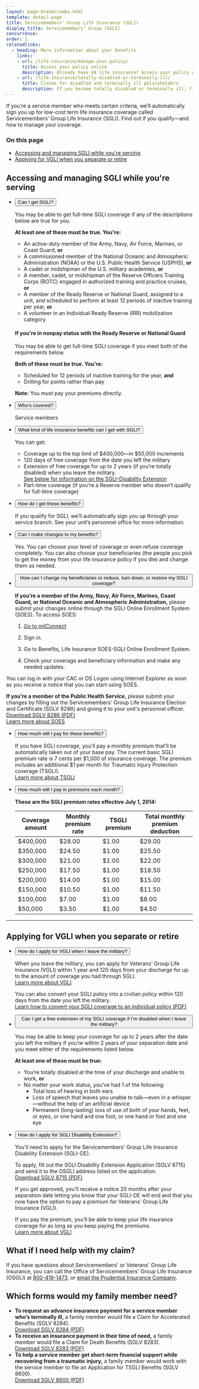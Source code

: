 ```yaml
---
layout: page-breadcrumbs.html
template: detail-page
title: Servicemembers’ Group Life Insurance (SGLI)
display_title: Servicemembers’ Group (SGLI)
concurrence:
order: 1
relatedlinks:
  - heading: More information about your benefits
    links:
    - url: /life-insurance/manage-your-policy/
      title: Access your policy online
      description: Already have VA life insurance? Access your policy online.
    - url: /life-insurance/totally-disabled-or-terminally-ill/
      title: Claims for disabled and terminally ill policyholders
      description: If you become totally disabled or terminally ill, find out if you can get certain benefits.
---
```


<div class="va-introtext">

If you’re a service member who meets certain criteria, we’ll automatically sign you up for low-cost term life insurance coverage called Servicemembers’ Group Life Insurance (SGLI). Find out if you qualify—and how to manage your coverage.

</div>

### On this page
- [Accessing and managing SGLI while you're serving](#active)
- [Applying for VGLI when you separate or retire](#convert)

<span id="active"></a>
## Accessing and managing SGLI while you're serving

<ul class="usa-accordion">
<li>
<button class="usa-button-unstyled usa-accordion-button" aria-controls="get-SGLI">Can I get SGLI?</button>
<div id="get-SGLI" class="usa-accordion-content">

You may be able to get full-time SGLI coverage if any of the descriptions below are true for you.

**At least one of these must be true. You're:**

- An active-duty member of the Army, Navy, Air Force, Marines, or Coast Guard, **or**
- A commissioned member of the National Oceanic and Atmospheric Administration (NOAA) or the U.S. Public Health Service (USPHS), **or**
- A cadet or midshipman of the U.S. military academies, **or**
- A member, cadet, or midshipman of the Reserve Officers Training Corps (ROTC) engaged in authorized training and practice cruises, **or**
- A member of the Ready Reserve or National Guard, assigned to a unit, and scheduled to perform at least 12 periods of inactive training per year, **or**
- A volunteer in an Individual Ready Reserve (IRR) mobilization category


#### If you're in nonpay status with the Ready Reserve or National Guard

You may be able to get full-time SGLI coverage if you meet both of the requirements below.

**Both of these must be true. You're:**

- Scheduled for 12 periods of inactive training for the year, **and**
- Drilling for points rather than pay

**Note:** You must pay your premiums directly.

</div>
</li>
</ul>

<ul class="usa-accordion">
<li>
<button class="usa-button-unstyled usa-accordion-button" aria-controls="who's-covered">Who’s covered?</button>
<div id="who's-covered" class="usa-accordion-content">
  
Service members

</div>
</li>
</ul>

<ul class="usa-accordion">
<li>
<button class="usa-button-unstyled usa-accordion-button" aria-controls="what-kind-benefits">What kind of life insurance benefits can I get with SGLI?</button>
<div id="what-kind-benefits" class="usa-accordion-content">
  
You can get: 
- Coverage up to the top limit of $400,000—in $50,000 increments
- 120 days of free coverage from the date you left the military
- Extension of free coverage for up to 2 years (if you’re totally disabled) when you leave the military. <br>
[See below for information on the SGLI-Disability Extension](#extension)
- Part-time coverage (if you’re a Reserve member who doesn’t qualify for full-time coverage)

</div>
</li>
</ul>

<ul class="usa-accordion">
<li>
<button class="usa-button-unstyled usa-accordion-button" aria-controls="how-get-benefits">How do I get these benefits?</button>
<div id="how-get-benefits" class="usa-accordion-content">

If you qualify for SGLI, we’ll automatically sign you up through your service branch. See your unit’s personnel office for more information.

</div>
</li>
</ul>

<ul class="usa-accordion">
<li>
<button class="usa-button-unstyled usa-accordion-button" aria-controls="make-changes-benefits">Can I make changes to my benefits?</button>
<div id="make-changes-benefits" class="usa-accordion-content">

Yes. You can choose your level of coverage or even refuse coverage completely. You can also choose your beneficiaries (the people you pick to get the money from your life insurance policy if you die) and change them as needed.

</div>
</li>
</ul>

<ul class="usa-accordion">
<li>
<button class="usa-button-unstyled usa-accordion-button" aria-controls="change-beneficiaries">How can I change my beneficiaries or reduce, turn down, or restore my SGLI coverage?</button>
<div id="changes-beneficiaries" class="usa-accordion-content">
 
**If you’re a member of the Army, Navy, Air Force, Marines, Coast Guard, or National Oceanic and Atmospheric Administration,** please submit your changes online through the SGLI Online Enrollment System (SOES). To access SOES:

<ol class="process" markdown="1">
  <li class="process-step list-one">

  [Go to milConnect](https://www.dmdc.osd.mil/milconnect/)

  </li>

  <li class="process-step list-two">

  Sign in.

  </li>

  <li class="process-step list-three">

  Go to Benefits, Life Insurance SOES-SGLI Online Enrollment System.

  </li>

  <li class="process-step list-four">

  Check your coverage and beneficiary information and make any needed updates.

 </li>
 </ol>
 
</div>
</li>
</ul>

You can log in with your CAC or DS Logon using Internet Explorer as soon as you receive a notice that you can start using SOES.

**If you’re a member of the Public Health Service,** please submit your changes by filling out the Servicemembers' Group Life Insurance Election and Certificate (SGLV 8286) and giving it to your unit's personnel officer. <br>
[Download SGLV 8286 (PDF)](https://www.benefits.va.gov/insurance/forms/SGLV_8286_ed2017-10.pdf)<br>
[Learn more about SOES](https://www.benefits.va.gov/INSURANCE/SOES.asp)


</div>
</li>
</ul>

<ul class="usa-accordion">
<li>
<button class="usa-button-unstyled usa-accordion-button" aria-controls="pay-for-benefits">How much will I pay for these benefits?</button>
<div id="pay-for-benefits" class="usa-accordion-content">

If you have SGLI coverage, you’ll pay a monthly premium that’ll be automatically taken out of your base pay. The current basic SGLI premium rate is 7 cents per $1,000 of insurance coverage. The premium includes an additional $1 per month for Traumatic Injury Protection coverage (TSGLI). <br>
[Learn more about TSGLI](/life-insurance/options-eligibility/tsgli/)

</div>
</li>
</ul>

<ul class="usa-accordion">
<li>
<button class="usa-button-unstyled usa-accordion-button" aria-controls="premium-rates">How much will I pay in premiums each month? </button>
<div id="premium-rates" class="usa-accordion-content">

**These are the SGLI premium rates effective July 1, 2014:**

| Coverage amount | Monthly premium rate | TSGLI premium | Total monthly premium deduction |
| --- | --- | --- | --- |
| $400,000 | $28.00 | $1.00 | $29.00 |
| $350,000 | $24.50 | $1.00 | $25.50 |
| $300,000 | $21.00 | $1.00 | $22.00 |
| $250,000 | $17.50 | $1.00 | $18.50 |
| $200,000 | $14.00  | $1.00 |$15.00  |
| $150,000 | $10.50 | $1.00 | $11.50 |
| $100,000 | $7.00 | $1.00 | $8.00 |
| $50,000 | $3.50 | $1.00 | $4.50 |

</div>
</li>
</ul>

------
<span id="convert"></a>
## Applying for VGLI when you separate or retire

<ul class="usa-accordion">
<li>
<button class="usa-button-unstyled usa-accordion-button" aria-controls="apply-for-VGLI">How do I apply for VGLI when I leave the military?</button>
<div id="apply-for-VGLI" class="usa-accordion-content">

When you leave the military, you can apply for Veterans’ Group Life Insurance (VGLI) within 1 year and 120 days from your discharge for up to the amount of coverage you had through SGLI. <br>
[Learn more about VGLI](/life-insurance/options-eligibility/vgli/)

You can also convert your SGLI policy into a civilian policy within 120 days from the date you left the military. <br>
[Learn how to convert your SGLI coverage to an individual policy (PDF)](https://www.benefits.va.gov/INSURANCE/forms/SGL133_ed2015-06.pdf)

</div>
</li>
</ul>

<span id="extension"></span>

<ul class="usa-accordion">
<li>
<button class="usa-button-unstyled usa-accordion-button" aria-controls="free-extension">Can I get a free extension of my SGLI coverage if I’m disabled when I leave the military?</button>
<div id="free-extension" class="usa-accordion-content">
 
You may be able to keep your coverage for up to 2 years after the date you left the military if you’re within 2 years of your separation date and you meet either of the requirements listed below.

**At least one of these must be true:**

- You’re totally disabled at the time of your discharge and unable to work, **or**
- No matter your work status, you’ve had 1 of the following:
  - Total loss of hearing in both ears
  - Loss of speech that leaves you unable to talk—even in a whisper—without the help of an artificial device
  - Permanent (long-lasting) loss of use of both of your hands, feet, or eyes, or one hand and one foot, or one hand or foot and one eye

</div>
</li>
</ul>

<ul class="usa-accordion">
<li>
<button class="usa-button-unstyled usa-accordion-button" aria-controls="apply-for-extension">How do I apply for SGLI Disability Extension?</button>
<div id="apply-for-extension" class="usa-accordion-content">

You’ll need to apply for the Servicemembers’ Group Life Insurance Disability Extension (SGLI-DE).

To apply, fill out the SGLI Disability Extension Application (SGLV 8715) and send it to the OSGLI address listed on the application. <br>
[Download SGLV 8715 (PDF)](https://www.benefits.va.gov/INSURANCE/forms/SGLV_8715_ed2017-09.pdf)

If you get approved, you’ll receive a notice 20 months after your separation date letting you know that your SGLI-DE will end and that you now have the option to pay a premium for Veterans’ Group Life Insurance (VGLI). <br>

If you pay the premium, you’ll be able to keep your life insurance coverage for as long as you keep paying the premiums. <br>
[Learn more about VGLI](/life-insurance/options-eligibility/vgli/)

</div>
</li>
</ul>

## What if I need help with my claim?

If you have questions about Servicemembers' or Veterans' Group Life Insurance, you can call the Office of Servicemembers' Group Life Insurance (OSGLI) at <a href="tel:+18004191473">800-419-1473</a>, or <a href="mailto:osgli.osgli@prudential.com">email the Prudential Insurance Company</a>.


## Which forms would my family member need?

- **To request an advance insurance payment for a service member who’s terminally ill,** a family member would file a Claim for Accelerated Benefits (SGLV 8284).<br>
[Download SGLV 8284 (PDF)](https://www.benefits.va.gov/INSURANCE/forms/SGLV_8284_ed2018-06.pdf) <br>
- **To receive an insurance payment in their time of need,** a family member would file a Claim for Death Benefits (SGLV 8283).<br>
[Download SGLV 8283 (PDF)](https://www.benefits.va.gov/INSURANCE/forms/SGLV_8283_CO_ed2015-10.pdf) <br>
- **To help a service member get short-term financial support while recovering from a traumatic injury,** a family member would work with the service member to file an Application for TSGLI Benefits (SGLV 8600).<br>
[Download SGLV 8600 (PDF)](https://www.benefits.va.gov/insurance/forms/SGLV-8600_ed2015-08.pdf)

